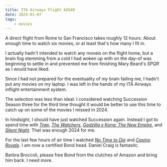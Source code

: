 ```yaml
---
title: ITA Airways Flight AZ640
date: 2025-01-07
tags:
    - movies
---
```

A direct flight from Rome to San Francisco takes roughly 12 hours. About enough time to watch six movies, or at least that's how many I fit in.

I actually hadn't intended to watch any moveis on the flight home, but a brain fog stemming from a cold I had woken up with on the day-of was beginning to settle in and prevented me from finishing Mary Beard's *SPQR* as I would have liked.

Since I had not prepared for the eventuality of my brain failing me, I hadn't put any movies on my laptop. I was left in the hands of my ITA Airways inflight entertainment system.

The selection was less than ideal. I considered watching Succession Season three for the third time thought it would be better to use this time to catch up on some of the movies I missed in 2024.

In hindsight, I should have just watched Succession again. Instead I got to spend time with *[Trap](https://letterboxd.com/film/trap-2024/)*, *[The Watchers](https://letterboxd.com/film/the-watchers-2024/)*, *[Godzilla x Kong: The New Empire](https://letterboxd.com/film/godzilla-kong-the-new-empire/)*, and *[Silent Night](https://letterboxd.com/film/silent-night-2023-1/)*. That was enough 2024 for me.

For the last few hours of air time I watched *[No Time to Die](https://letterboxd.com/film/no-time-to-die-2021/)* and *[Casino Royale](https://letterboxd.com/film/casino-royale-2006/)*. I am now a certified Bond head. Daniel Craig is fantasitc.

Barbra Broccoli, please free Bond from the clutches of Amazon and bring him back. I need more.
